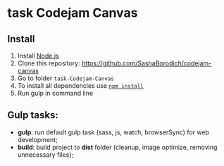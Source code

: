 # task Codejam Canvas

## Install
1. Install [Node.js](https://nodejs.org/en/download/)
2. Clone this repository: https://github.com/SashaBorodich/codejam-canvas
3. Go to folder `task-Codejam-Canvas`  
5. To install all dependencies use [`npm install`](https://docs.npmjs.com/cli/install)  
6. Run gulp in command line

<h2>Gulp tasks:</h2>

<ul>
	<li><strong>gulp</strong>: run default gulp task (sass, js, watch, browserSync) for web development;</li>
	<li><strong>build</strong>: build project to <strong>dist</strong> folder (cleanup, image optimize, removing unnecessary files);</li>
</ul>
